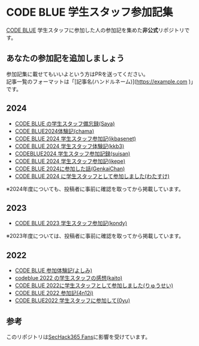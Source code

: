# CODE BLUE 学生スタッフ参加記集
[CODE BLUE](https://codeblue.jp/) 学生スタッフに参加した人の参加記を集めた**非公式**リポジトリです。

## あなたの参加記を追加しましょう
参加記集に載せてもいいよという方はPRを送ってください。   
記事一覧のフォーマットは「\[記事名(ハンドルネーム)\]\(https://example.com )」です。

## 2024
* [CODE BLUE の学生スタッフ備忘録(Saya)](https://qiita.com/saya_taro/items/d1658220cc0080009084)
* [CODE BLUE2024体験記(chama)](https://potyama.hatenablog.com/entry/2024/11/22/002732)
* [CODE BLUE 2024 学生スタッフ参加記(ikbasenet)](https://ikbase.net/blog/2024/11/21/codeblue24/)
* [CODE BLUE 2024 学生スタッフ体験記(kkb3)](https://kkb3.hatenablog.com/entry/2024/11/21/193911)
* [CODEBLUE2024 学生スタッフ参加記録(suisan)](https://zenn.dev/suisan/articles/8c87731ad7a938)
* [CODE BLUE 2024 学生スタッフ参加記(ikepe)](https://zenn.dev/ikepe/articles/0fc15bdb728fe8)
* [CODE BLUE 2024に参加した話(GenkaiChan)](https://qiita.com/GenkaiChan/items/22fa35288cd9f24e05e3)
* [CODE BLUE 2024 に学生スタッフとして参加しました(わたすけ)](https://watasuke.net/blog/article/codeblue-2024-as-sv/)

※2024年度についても、投稿者に事前に確認を取ってから掲載しています。

## 2023
* [CODE BLUE 2023 学生スタッフ参加記(kondy)](https://note.com/sunflo_twt/n/n6b34178b8be5)

※2023年度については、投稿者に事前に確認を取ってから掲載しています。

## 2022
* [CODE BLUE 参加体験記(よしみ)](https://yoshistl.hatenablog.com/entry/2022/10/29/235734)
* [codeblue 2022 の学生スタッフの感想(kaito)](https://blog.uta8a.net/diary/2022-10-30-codeblue-staff/)
* [CODE BLUE 2022に学生スタッフとして参加しました(りゅうせい)](https://xryuseix.hatenablog.com/entry/2022/11/02/150155)
* [CODE BLUE 2022 参加記(4n12i)](https://4n12i.netlify.app/posts/22-11-01-codeblue/)
* [CODE BLUE2022 学生スタッフに参加して(0yu)](https://hackteck.hatenablog.com/entry/2022/11/18/214605)

## 参考
このリポジトリは[SecHack365 Fans](https://github.com/SecHack365-Fans/SecHack365-Fans.github.io )に影響を受けています。
